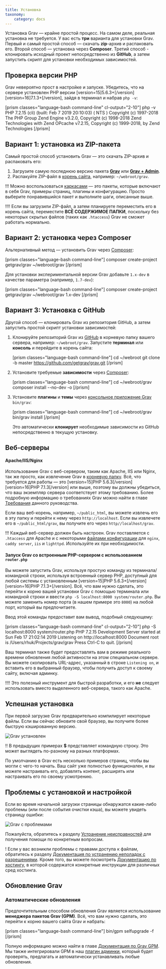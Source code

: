 ```yaml
---
title: Установка
taxonomy:
    category: docs
---
```


Установка Grav — крайне простой процесс. На самом деле, реальная установка не требуется. У вас есть **три** варианта для установки Grav. Первый и самый простой способ — скачать **zip**-архив и распаковать его. Второй способ — установка через **Composer**. Третий способ - клонировать исходный проект непосредственно из **GitHub**, а затем запустить скрипт для установки необходимых зависимостей.

## Проверка версии PHP

Grav невероятно прост в настройке и запуске. Убедитесь, что на сервере установлен PHP версии [version=15]5.6.3+[/version][version=16]7.1.3+[/version], зайдя в терминал и набрав `php -v`:

[prism classes="language-bash command-line" cl-output="2-10"]
php -v
PHP 7.2.15 (cli) (built: Feb  7 2019 20:10:03) ( NTS )
Copyright (c) 1997-2018 The PHP Group
Zend Engine v3.2.0, Copyright (c) 1998-2018 Zend Technologies
    with Zend OPcache v7.2.15, Copyright (c) 1999-2018, by Zend Technologies
[/prism]


## Вариант 1: установка из ZIP-пакета

Самый простой способ установить Grav — это скачать ZIP-архив и распаковать его:

1. Загрузите самую последнюю версию пакета **[Grav](https://getgrav.org/download/core/grav/latest)** или **[Grav + Admin](https://getgrav.org/download/core/grav-admin/latest)**.
2. Распакуйте ZIP-файл в [корень сайта](https://www.wordnik.com/words/webroot), например: `~/webroot/grav`.

!!! Можно воспользоваться [каркасами](https://getgrav.org/downloads/skeletons) — это пакеты, которые включают в себя Grav, примеры страниц, плагины и конфигурацию. Просто выберите понравившийся пакет и выполните шаги, описанные выше.

!!!! Если вы загрузили ZIP-файл, а затем планируете переместить его в корень сайта, переместите **ВСЁ СОДЕРЖИМОЕ ПАПКИ**, поскольку без некоторых скрытых файлов (таких как `.htaccess`) Grav не сможет работать нормально.

## Вариант 2: установка через Composer

Альтернативный метод — установить Grav через [Composer](https://getcomposer.org/doc/00-intro.md#installation-linux-unix-osx):

[prism classes="language-bash command-line"]
composer create-project getgrav/grav ~/webroot/grav
[/prism]

Для установки экспериментальной версии Grav добавьте `1.x-dev` в качестве параметра (например, `1.7-dev`):

[prism classes="language-bash command-line"]
composer create-project getgrav/grav ~/webroot/grav 1.x-dev
[/prism]

## Вариант 3: Установка с GitHub

Другой способ — клонировать Grav из репозитория GitHub, а затем запустить простой скрипт установки зависимостей:

1. Клонируйте репозиторий Grav из [GitHub](https://github.com/getgrav/grav) в корневую папку вашего сервера, например: `~/webroot/grav`. Запустите **терминал** или **консоль** и перейдите в корень сайта:

   [prism classes="language-bash command-line"]
   cd ~/webroot
   git clone -b master https://github.com/getgrav/grav.git
   [/prism]

2. Установите требуемые **зависимости** через [Composer](https://getcomposer.org/doc/00-intro.md#installation-linux-unix-osx):

   [prism classes="language-bash command-line"]
   cd ~/webroot/grav
   composer install --no-dev -o
   [/prism]

3. Установите **плагины** и **темы** через [консольное приложение Grav](../../advanced/grav-cli) `bin/grav`:

   [prism classes="language-bash command-line"]
   cd ~/webroot/grav
   bin/grav install
   [/prism]

   Это автоматически **клонирует** необходимые зависимости из GitHub непосредственно в текущую установку.

## Веб-серверы

#### Apache/IIS/Nginx

Использование Grav с веб-сервером, таким как Apache, IIS или Nginx, так же просто, как извлечение Grav в [корневую папку](https://www.wordnik.com/words/webroot). Всё, что требуется для работы — это [version=15]PHP 5.6.3[/version][version=16]PHP 7.1.3[/version] или выше, поэтому вы должны убедиться, что ваш экземпляр сервера соответствует этому требованию. Более подробную информацию о требованиях Grav можно найти в главе [Требования](../requirements) данного руководства.

Если ваш веб-корень, например, `~/public_html`, вы можете извлечь его в эту папку и перейти к нему через `http://localhost`. Если вы извлечете его в `~/public_html/grav`, вы получите его через `http//localhost/grav`.

!!! Каждый веб-сервер должен быть настроен. Grav поставляется с `.htaccess` для Apache и с некоторыми [файлами конфигурации](https://github.com/getgrav/grav/tree/master/webserver-configs) для `nginx`, `caddy server`, `iis` и `lighttpd`. Используйте их при необходимости.

#### Запуск Grav со встроенным PHP-сервером с использованием `router.php`

Вы можете запустить Grav, используя простую команду из терминала/командной строки, используя встроенный сервер PHP, доступный для любой системы с установленным [version=15]PHP 5.6.3+[/version][version=16]PHP 7.1.3+[/version]. Всё, что вам нужно сделать, это перейти к корню вашей установки Grav с помощью терминала или командной строки и ввести `php -S localhost:8000 system/router.php`. Вы можете заменить номер порта (в нашем примере это `8000`) на любой порт, который вы предпочитаете.

Ввод этой команды предоставит вам вывод, подобный следующему:

[prism classes="language-bash command-line" cl-output="2-10"]
php -S localhost:8000 system/router.php
PHP 7.2.15 Development Server started at Sun Feb 17 21:02:14 2019
Listening on http://localhost:8000
Document root is /Users/rhuk/Projects/grav/grav
Press Ctrl-C to quit.
[/prism]

Ваш терминал также будет предоставлять вам в режиме реального времени обновления любой активности на этом специальном сервере. Вы можете скопировать URL-адрес, указанный в строке `Listening on`, и вставить его в выбранный браузер, чтобы получить доступ к своему сайту, включая админку.

!!!! Это полезный инструмент для быстрой разработки, и его **не** следует использовать вместо выделенного веб-сервера, такого как Apache.

## Успешная установка

При первой загрузке Grav предварительно компилирует некоторые файлы. Если вы сейчас обновите свой браузер, вы получите более быструю кэшированную версию.

![Grav установлен](install.png)

!! В предыдущих примерах **$** представляет командную строку. Это может выглядеть по-разному на разных платформах.

По умолчанию в Grav есть несколько примеров страниц, чтобы вы могли с чего-то начать. Ваш сайт уже полностью функционален, и вы можете настраивать его, добавлять контент, расширять или настраивать его по своему усмотрению.

## Проблемы с установкой и настройкой

Если во время начальной загрузки страницы обнаружатся какие-либо проблемы (или после события очистки кэша), вы можете увидеть страницу ошибки:

![Grav с проблемами](problems.png)

Пожалуйста, обратитесь к разделу [Устранение неисправностей](../../troubleshooting) для получения помощи по конкретным вопросам.

! Если у вас возникли проблемы с правами доступа к файлам, обратитесь к разделу [Документация по устранению неполадок с разрешениями](/troubleshooting/permissions). Кроме того, вы можете посмотреть [Документацию по хостингу](/webservers-hosting), в которой содержатся конкретные инструкции для различных сред хостинга.

## Обновление Grav

### Автоматические обновления

Предпочтительным способом обновления Grav является использование **менеджера пакетов Grav (GPM)**. Всё, что вам нужно сделать, это перейти к корню вашего сайта Grav и набрать:

[prism classes="language-bash command-line"]
bin/gpm selfupgrade -f
[/prism]

Полную информацию можно найти в главе [Документация по Grav GPM](../../advanced/grav-gpm). Мы также интегрировали GPM в наш [плагин админки](../../admin-panel), который будет проверять, предлагать и автоматически устанавливать любые обновления.
